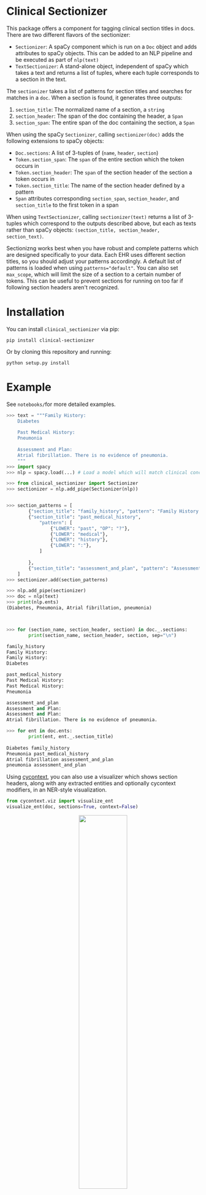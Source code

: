 # Clinical Sectionizer
This package offers a component for tagging clinical section titles in docs. There are two different flavors of the sectionizer:
- `Sectionizer`: A spaCy component which is run on a `Doc` object and adds attributes to spaCy objects. This can be added
to an NLP pipeline and be executed as part of `nlp(text)`
- `TextSectionizer`: A stand-alone object, independent of spaCy which takes a text and returns a list of tuples, where
each tuple corresponds to a section in the text.

The `sectionizer` takes a list of 
patterns for section titles and searches for matches in a `doc`. When a section is found, it generates three outputs:
1. `section_title`: The normalized name of a section, a `string`
2. `section_header`: The span of the doc containing the header, a `Span`
3. `section_span`: The entire span of the doc containing the section, a `Span`

When using the spaCy `Sectionizer`, calling `sectionizer(doc)` adds the 
following extensions to spaCy objects:

- `Doc.sections`: A list of 3-tuples of (`name`, `header`, `section`)
- `Token.section_span`: The `span` of the entire section which the token occurs in
- `Token.section_header`: The `span` of the section header of the section a token occurs in
- `Token.section_title`: The name of the section header defined by a pattern
- `Span` attributes corresponding `section_span`, `section_header`, and `section_title` to the first token in a span

When using `TextSectionizer`, calling `sectionizer(text)` returns a list of 3-tuples which correspond to the outputs 
described above, but each as texts rather than spaCy objects: `(section_title, section_header, section_text)`.

Sectionizng works best when you have robust and complete patterns which are designed specifically to your data. Each EHR uses different section titles, so you should adjust your patterns accordingly. A default list of patterns is loaded when using `patterns="default"`. You can also set `max_scope`, which will limit the size of a section to a certain number of tokens. This can be useful to prevent sections for running on too far if following section headers aren't recognized.

# Installation
You can install `clinical_sectionizer` via pip:

`pip install clinical-sectionizer`

Or by cloning this repository and running:

`python setup.py install`

# Example
See `notebooks/`for more detailed examples.

```python
>>> text = """Family History:
    Diabetes
    
    Past Medical History:
    Pneumonia
    
    Assessment and Plan:
    Atrial fibrillation. There is no evidence of pneumonia.
    """
>>> import spacy
>>> nlp = spacy.load(...) # Load a model which will match clinical concepts

>>> from clinical_sectionizer import Sectionizer
>>> sectionizer = nlp.add_pipe(Sectionizer(nlp))


>>> section_patterns = [
        {"section_title": "family_history", "pattern": "Family History:"},
        {"section_title": "past_medical_history", 
            "pattern": [
                {"LOWER": "past", "OP": "?"}, 
                {"LOWER": "medical"},
                {"LOWER": "history"}, 
                {"LOWER": ":"},
            ]
            
        },
        {"section_title": "assessment_and_plan", "pattern": "Assessment and Plan:"},
    ]
>>> sectionizer.add(section_patterns)

>>> nlp.add_pipe(sectionizer)
>>> doc = nlp(text)
>>> print(nlp.ents)
(Diabetes, Pneumonia, Atrial fibrillation, pneumonia)



>>> for (section_name, section_header, section) in doc._.sections:
        print(section_name, section_header, section, sep="\n")

family_history
Family History:
Family History:
Diabetes

past_medical_history
Past Medical History:
Past Medical History:
Pneumonia

assessment_and_plan
Assessment and Plan:
Assessment and Plan:
Atrial fibrillation. There is no evidence of pneumonia.

>>> for ent in doc.ents:
        print(ent, ent._.section_title)
    
Diabetes family_history
Pneumonia past_medical_history
Atrial fibrillation assessment_and_plan
pneumonia assessment_and_plan
```

Using [cycontext](https://github.com/medspacy/cycontext), you can also use a visualizer which shows section headers, along with any extracted entities and 
optionally cycontext modifiers, in an NER-style visualization.
```python
from cycontext.viz import visualize_ent
visualize_ent(doc, sections=True, context=False)
``` 
<p align="center"><img width="50%" height="50%" src="img/viz_ent.png" /></p>
